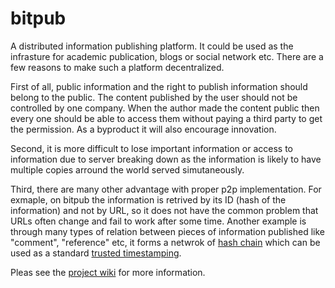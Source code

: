 bitpub
======

A distributed information publishing platform. It could be used as the infrasture for academic publication, blogs or social network etc. There are a few reasons to make such a platform decentralized. 

First of all, public information and the right to publish information should belong to the public. The content published by the user should not be controlled by one company. When the author made the content public then every one should be able to access them without paying a third party to get the permission. As a byproduct it will also encourage innovation.

Second, it is more difficult to lose important information or access to information due to server breaking down as the information is likely to have multiple copies arround the world served simutaneously.

Third, there are many other advantage with proper p2p implementation. For exmaple, on bitpub the information is retrived by its ID (hash of the information) and not by URL, so it does not have the common problem that URLs often change and fail to work after some time. Another example is through many types of relation between pieces of information published like "comment", "reference" etc, it forms a netwrok of [hash chain](http://en.wikipedia.org/wiki/Hash_chain) which can be used as a standard [trusted timestamping](http://en.wikipedia.org/wiki/Trusted_timestamping).


Pleas see the [project wiki](https://github.com/entron/bitpub/wiki) for more information.
